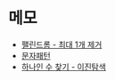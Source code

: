 # 메모

* [팰린드롬 - 최대 1개 제거](LeeCode/680_ValidPalindrome2)
* [문자패턴](LeetCode/290_WordPattern)
* [하나인 수 찾기 - 이진탐색](LeetCode/540_SingleElementInASortedArray)

